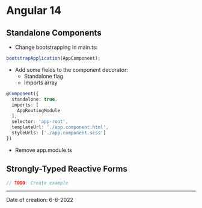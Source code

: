 # Angular 14

## Standalone Components

- Change bootstrapping in main.ts:

```typescript
bootstrapApplication(AppComponent);
```

- Add some fields to the component decorator:
  - Standalone flag
  - Imports array

```typescript
@Component({
  standalone: true,
  imports: [
    AppRoutingModule
  ],
  selector: 'app-root',
  templateUrl: './app.component.html',
  styleUrls: ['./app.component.scss']
})
```

- Remove app.module.ts

## Strongly-Typed Reactive Forms

```typescript
// TODO: Create example
```

---

Date of creation: 6-6-2022